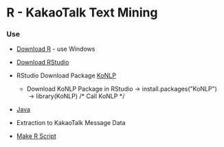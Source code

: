 # R - KakaoTalk Text Mining


### Use
* [Download R](https://cran.r-project.org/bin/windows/base/) - use Windows
* [Download RStudio](https://www.rstudio.com/)
* RStudio Download Package [KoNLP](https://github.com/haven-jeon/KoNLP)
  * Download KoNLP Package in RStudio
  -> install.packages("KoNLP")
  -> library(KoNLP) /* Call KoNLP */

* [Java](https://www.java.com/ko/)
* Extraction to KakaoTalk Message Data
* [Make R Script](https://github.com/Sangmoo/R_DataMining_KakaoTalk/blob/master/R/wordcount_kakao_20170103.R)
